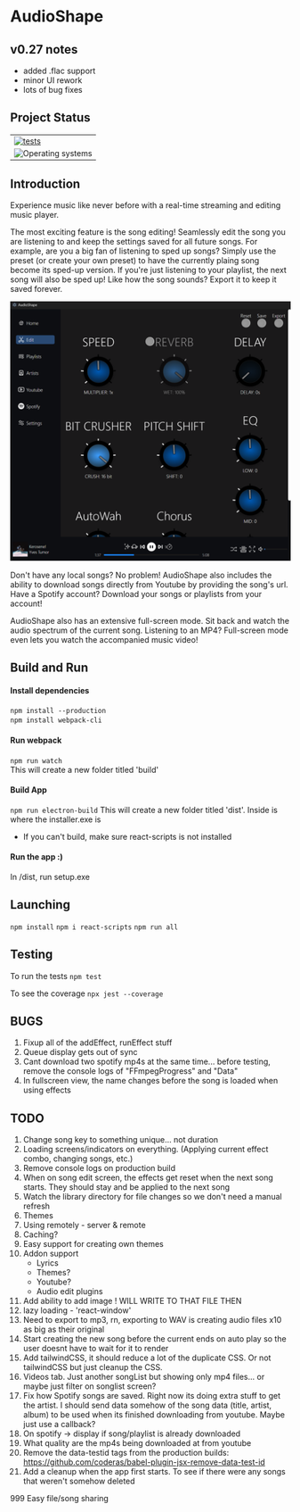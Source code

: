 # AudioShape

## v0.27 notes

- added .flac support
- minor UI rework
- lots of bug fixes

## Project Status

<table class="no-border">
  <tr>
    <td><a href="https://github.com/JahsiasWhite/AudioShape/actions/workflows/tests.yml" alt="tests"><img src="https://github.com/JahsiasWhite/AudioShape/actions/workflows/tests.yml/badge.svg" alt="tests"/></a></td>
  </tr>
  <tr>
    <td><img src="https://img.shields.io/badge/OS-windows-blue?style=flat&labelColor=363D44" alt="Operating systems"/></td>
  </tr>
</table>

## Introduction

Experience music like never before with a real-time streaming and editing music player.

The most exciting feature is the song editing! Seamlessly edit the song you are listening to and keep the settings saved for all future songs. For example, are you a big fan of listening to sped up songs? Simply use the preset (or create your own preset) to have the currently plaing song become its sped-up version. If you're just listening to your playlist, the next song will also be sped up! Like how the song sounds? Export it to keep it saved forever.

<p align="center">
  <img src="images/edit-screen1.png" alt="main screen" width="650">
</p

Don't have any local songs? No problem! AudioShape also includes the ability to download songs directly from Youtube by providing the song's url.
<br>Have a Spotify account? Download your songs or playlists from your account!

AudioShape also has an extensive full-screen mode. Sit back and watch the audio spectrum of the current song. Listening to an MP4? Full-screen mode even lets you watch the accompanied music video!

## Build and Run

#### Install dependencies

`npm install --production`<br>
`npm install webpack-cli`<br>

#### Run webpack

`npm run watch` <br>
This will create a new folder titled 'build'

#### Build App

`npm run electron-build`
This will create a new folder titled 'dist'. Inside is where the installer.exe is

- If you can't build, make sure react-scripts is not installed

#### Run the app :)

In /dist, run setup.exe <br>

## Launching

`npm install`
`npm i react-scripts`
`npm run all`

## Testing

To run the tests
`npm test`

To see the coverage
`npx jest --coverage`

## BUGS

1. Fixup all of the addEffect, runEffect stuff
2. Queue display gets out of sync
3. Cant download two spotify mp4s at the same time... before testing, remove the console logs of "FFmpegProgress" and "Data"
4. In fullscreen view, the name changes before the song is loaded when using effects

## TODO

1. Change song key to something unique... not duration
2. Loading screens/indicators on everything. (Applying current effect combo, changing songs, etc.)
3. Remove console logs on production build
4. When on song edit screen, the effects get reset when the next song starts. They should stay and be applied to the next song
5. Watch the library directory for file changes so we don't need a manual refresh
6. Themes
7. Using remotely - server & remote
8. Caching?
9. Easy support for creating own themes
10. Addon support
    - Lyrics
    - Themes?
    - Youtube?
    - Audio edit plugins
11. Add ability to add image ! WILL WRITE TO THAT FILE THEN
12. lazy loading - 'react-window'
13. Need to export to mp3, rn, exporting to WAV is creating audio files x10 as big as their original
14. Start creating the new song before the current ends on auto play so the user doesnt have to wait for it to render
15. Add tailwindCSS, it should reduce a lot of the duplicate CSS. Or not tailwindCSS but just cleanup the CSS.
16. Videos tab. Just another songList but showing only mp4 files... or maybe just filter on songlist screen?
17. Fix how Spotify songs are saved. Right now its doing extra stuff to get the artist. I should send data somehow of the song data (title, artist, album) to be used when its finished downloading from youtube. Maybe just use a callback?
18. On spotify -> display if song/playlist is already downloaded
19. What quality are the mp4s being downloaded at from youtube
20. Remove the data-testid tags from the production builds: https://github.com/coderas/babel-plugin-jsx-remove-data-test-id
21. Add a cleanup when the app first starts. To see if there were any songs that weren't somehow deleted

999 Easy file/song sharing
